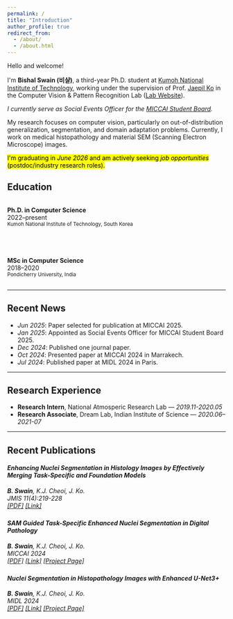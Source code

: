 ```yaml
---
permalink: /
title: "Introduction"
author_profile: true
redirect_from: 
  - /about/
  - /about.html
---
```


<i class="fas fa-hands-praying"></i>  Hello and welcome!

I'm **Bishal Swain (비샬)**, a third-year Ph.D. student at [Kumoh National Institute of Technology](https://www.kumoh.ac.kr/), working under the supervision of Prof. [Jaepil Ko](http://cvpr.kumoh.ac.kr/nonezero/) in the Computer Vision & Pattern Recognition Lab ([Lab Website](http://cvpr.kumoh.ac.kr/)).

*I currently serve as Social Events Officer for the [MICCAI Student Board](https://miccai-sb.github.io/organization.html).*

My research focuses on computer vision, particularly on out-of-distribution generalization, segmentation, and domain adaptation problems. Currently, I work on medical histopathology and material SEM (Scanning Electron Microscope) images.

<mark>I'm graduating in <i>June 2026</i> and am actively seeking <i>job opportunities</i> (postdoc/industry research roles). </mark>

<h2><i class="fas fa-graduation-cap"></i>  Education</h2>

<div style="display: flex; flex-wrap: wrap; gap: 40px;">

<div style="flex: 1; min-width: 250px;">
<p>
 <strong>Ph.D. in Computer Science</strong><br>
2022–present<br>
<small>Kumoh National Institute of Technology, South Korea</small>
</p>
</div>

<div style="flex: 1; min-width: 250px;">

<p>
 <strong>MSc in Computer Science</strong><br>
2018–2020<br>
<small>Pondicherry University, India</small>
</p>
</div>

</div>

---

## <i class="fas fa-newspaper"></i>  Recent News

-  *Jun 2025*: Paper selected for publication at MICCAI 2025.
-  *Jan 2025*: Appointed as Social Events Officer for MICCAI Student Board 2025.
-  *Dec 2024*: Published one journal paper.
-  *Oct 2024*: Presented paper at MICCAI 2024 in Marrakech.
-  *Jul 2024*: Published paper at MIDL 2024 in Paris.


---

## <i class="fas fa-briefcase"></i>  Research Experience

- **Research Intern**, National Atmosperic Research Lab — *2019.11-2020.05*  
- **Research Associate**, Dream Lab, Indian Institute of Science — *2020.06–2021-07*  

---

## <i class="fas fa-file-contract"></i>  Recent Publications

<div class="media">
  <div class="media-body">
    <h5 class="mt-0">Enhancing Nuclei Segmentation in Histology Images by Effectively Merging Task-Specific and Foundation Models</h5>
    <h5 style="font-weight: normal; margin-top: -5px;">
    <strong>B. Swain</strong>, K.J. Cheoi, J. Ko. <br>
    JMIS 11(4):219-228 <br>
    <a href="/files/jmis-11-4-219.pdf">[PDF]</a> <a href="https://www.jmis.org/archive/view_article?pid=jmis-11-4-219">[Link]</a> 
    </h5>
  </div>
</div>

<div class="media">
  <!-- <img class="mr-3" src="/images/paper2_thumbnail.png" width="100"> -->
  <div class="media-body">
    <h5 class="mt-0">SAM Guided Task-Specific Enhanced Nuclei Segmentation in Digital Pathology</h5>
    <h5 style="font-weight: normal; margin-top: -5px;">
    <strong>B. Swain</strong>, K.J. Cheoi, J. Ko. <br>
    MICCAI 2024 <br>
    <a href="https://papers.miccai.org/miccai-2024/paper/3533_paper.pdf">[PDF]</a> <a href="https://link.springer.com/chapter/10.1007/978-3-031-72114-4_52">[Link]</a>  <a href="https://cvpr-kit.github.io/SAM-Guided-Enhanced-Nuclei-Segmentation/">[Project Page]</a>
    </h5>
  </div>
</div>

<div class="media">
  <div class="media-body">
    <h5 class="mt-0">Nuclei Segmentation in Histopathology Images with Enhanced U-Net3+</h5>
    <h5 style="font-weight: normal; margin-top: -5px;">
    <strong>B. Swain</strong>, K.J. Cheoi, J. Ko. <br>
    MIDL 2024 <br>
    <a href="https://raw.githubusercontent.com/mlresearch/v250/main/assets/swain24a/swain24a.pdf">[PDF]</a> <a href="https://proceedings.mlr.press/v250/swain24a.html">[Link]</a>  <a href="https://cvpr-kit.github.io/NucleiSeg-in-Histopathology-Images/">[Project Page]</a>
    </h5>
  </div>
</div>